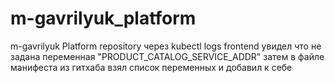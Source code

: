 # m-gavrilyuk_platform
m-gavrilyuk Platform repository
через kubectl logs frontend увидел что не задана переменная "PRODUCT_CATALOG_SERVICE_ADDR"
затем в файле манифеста из гитхаба взял список переменных и добавил к себе 
